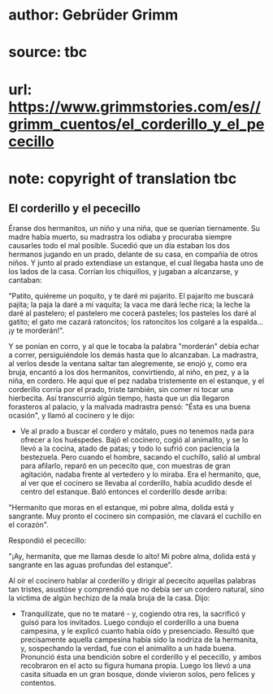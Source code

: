 # author: Gebrüder Grimm
# source: tbc
# url: https://www.grimmstories.com/es//grimm_cuentos/el_corderillo_y_el_pececillo
# note: copyright of translation tbc

## El corderillo y el pececillo 

Éranse dos hermanitos, un niño y una niña, que se querían tiernamente.
Su madre había muerto, su madrastra los odiaba y procuraba siempre
causarles todo el mal posible. Sucedió que un día estaban los dos
hermanos jugando en un prado, delante de su casa, en compañía de otros
niños. Y junto al prado extendíase un estanque, el cual llegaba hasta
uno de los lados de la casa. Corrían los chiquillos, y jugaban a
alcanzarse, y cantaban:

"Patito, quiéreme un poquito,
y te daré mi pajarito.
El pajarito me buscará pajita;
la paja la daré a mi vaquita;
la vaca me dará leche rica;
la leche la daré al pastelero;
el pastelero me cocerá pasteles;
los pasteles los daré al gatito;
el gato me cazará ratoncitos;
los ratoncitos los colgaré a la espalda...
¡y te morderán!".

Y se ponían en corro, y al que le tocaba la palabra "morderán" debía
echar a correr, persiguiéndole los demás hasta que lo alcanzaban. La
madrastra, al verlos desde la ventana saltar tan alegremente, se enojó
y, como era bruja, encantó a los dos hermanitos, convirtiendo, al niño,
en pez, y a la niña, en cordero. He aquí que el pez nadaba tristemente
en el estanque, y el corderillo corría por el prado, triste también, sin
comer ni tocar una hierbecita. Así transcurrió algún tiempo, hasta que
un día llegaron forasteros al palacio, y la malvada madrastra pensó:
"Ésta es una buena ocasión", y llamó al cocinero y le dijo:
- Ve al prado a buscar el cordero y mátalo, pues no tenemos nada para
ofrecer a los huéspedes.
Bajó el cocinero, cogió al animalito, y se lo llevó a la cocina, atado
de patas; y todo lo sufrió con paciencia la bestezuela. Pero cuando el
hombre, sacando el cuchillo, salió al umbral para afilarlo, reparó en un
pececito que, con muestras de gran agitación, nadaba frente al vertedero
y lo miraba. Era el hermanito, que, al ver que el cocinero se llevaba al
corderillo, había acudido desde el centro del estanque. Baló entonces el
corderillo desde arriba:

"Hermanito que moras en el estanque,
mi pobre alma, dolida está y sangrante.
Muy pronto el cocinero sin compasión,
me clavará el cuchillo en el corazón".

Respondió el pececillo:

"¡Ay, hermanita, que me llamas desde lo alto!
Mi pobre alma, dolida está y sangrante
en las aguas profundas del estanque".

Al oír el cocinero hablar al corderillo y dirigir al pececito aquellas
palabras tan tristes, asustóse y comprendió que no debía ser un cordero
natural, sino la víctima de algún hechizo de la mala bruja de la casa.
Dijo:
- Tranquilízate, que no te mataré - y, cogiendo otra res, la sacrificó y
guisó para los invitados. Luego condujo el corderillo a una buena
campesina, y le explicó cuanto había oído y presenciado. Resultó que
precisamente aquella campesina había sido la nodriza de la hermanita, y,
sospechando la verdad, fue con el animalito a un hada buena. Pronunció
ésta una bendición sobre el corderillo y el pececillo, y ambos
recobraron en el acto su figura humana propia. Luego los llevó a una
casita situada en un gran bosque, donde vivieron solos, pero felices y
contentos.
